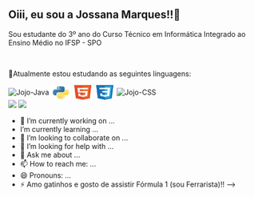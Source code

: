## Oiii, eu sou a Jossana Marques!!👋

<p>Sou estudante do 3º ano do Curso Técnico em Informática Integrado ao Ensino Médio no IFSP - SPO

<!--ícones das linguagens-->
<div style="display: inline_block"><br>
  <p>🌱Atualmente estou estudando as seguintes linguagens:</p>
  <img align="center" alt="Jojo-Java" height="35" width="40" src="https://cdn.jsdelivr.net/gh/devicons/devicon@latest/icons/java/java-original.svg">
  <img align="center" alt="Jojo-Python" height="30" width="40" src="https://raw.githubusercontent.com/devicons/devicon/master/icons/python/python-original.svg">
  <img align="center" alt="Jojo-HTML" height="30" width="40" src="https://raw.githubusercontent.com/devicons/devicon/master/icons/html5/html5-original.svg">
  <img align="center" alt="Jojo-CSS" height="30" width="40" src="https://raw.githubusercontent.com/devicons/devicon/master/icons/css3/css3-original.svg">
  <img align="center" alt="Jojo-CSS" height="70" width="60" src="https://cdn.jsdelivr.net/gh/devicons/devicon@latest/icons/mysql/mysql-original-wordmark.svg"> 

<!--estatísticas-->
</div>
 <img heigth="180cm" src="https://github-readme-stats.vercel.app/api?username=JojoMarques&theme=radical">
<img heigth="180cm" src="https://github-readme-stats.vercel.app/api/top-langs/?username=JojoMarques&theme=radical&layout=compact">
</div>

- 🔭 I’m currently working on ...
-  I’m currently learning ...
- 👯 I’m looking to collaborate on ...
- 🤔 I’m looking for help with ...
- 💬 Ask me about ...
- 📫 How to reach me: ...
- 😄 Pronouns: ...
- ⚡ Amo gatinhos e gosto de assistir Fórmula 1 (sou Ferrarista)!!
-->
